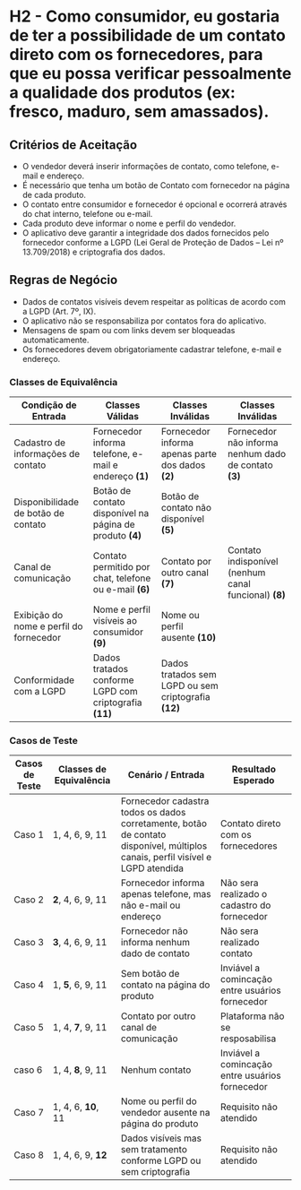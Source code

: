 # H2 - Como **consumidor**, **eu gostaria de** ter a possibilidade de um contato direto com os fornecedores, **para que** eu possa verificar pessoalmente a qualidade dos produtos (ex: fresco, maduro, sem amassados).


## Critérios de Aceitação 

* O vendedor deverá inserir informações de contato, como telefone, e-mail e endereço.                                                                                         
* É necessário que tenha um botão de Contato com fornecedor na página de cada produto.                                                                                         
* O contato entre consumidor e fornecedor é opcional e ocorrerá através do chat interno, telefone ou e-mail.                                                                   
* Cada produto deve informar o nome e perfil do vendedor.                                                                                                                      
* O aplicativo deve garantir a integridade dos dados fornecidos pelo fornecedor conforme a LGPD (Lei Geral de Proteção de Dados – Lei nº 13.709/2018) e criptografia dos dados.


## Regras de Negócio 


* Dados de contatos visíveis devem respeitar as políticas de acordo com a LGPD (Art. 7º, IX). 
* O aplicativo não se responsabiliza por contatos fora do aplicativo.
* Mensagens de spam ou com links devem ser bloqueadas automaticamente.
* Os fornecedores devem obrigatoriamente cadastrar telefone, e-mail e endereço.

### Classes de Equivalência 

| Condição de Entrada                                      | Classes Válidas                                          | Classes Inválidas                                  | Classes Inválidas                                       |
|----------------------------------------------------------|----------------------------------------------------------|------------------------------------------------------|-------------------------------------------------------|
| Cadastro de informações de contato                       | Fornecedor informa telefone, e-mail e endereço **(1)**   | Fornecedor informa apenas parte dos dados **(2)**    | Fornecedor não informa nenhum dado de contato **(3)** |
| Disponibilidade de botão de contato                      | Botão de contato disponível na página de produto **(4)** | Botão de contato não disponível **(5)**              |                                                       |
| Canal de comunicação                                     | Contato permitido por chat, telefone ou e-mail **(6)**   | Contato por outro canal **(7)**                      | Contato indisponível (nenhum canal funcional) **(8)** |
| Exibição do nome e perfil do fornecedor                  | Nome e perfil visíveis ao consumidor **(9)**             | Nome ou perfil ausente **(10)**                      |                                                       |
| Conformidade com a LGPD                                  | Dados tratados conforme LGPD com criptografia **(11)**   | Dados tratados sem LGPD ou sem criptografia **(12)** |                                                       |

### Casos de Teste

| Casos de Teste | Classes de Equivalência      | Cenário / Entrada                                                                                                              | Resultado Esperado                |
|----------------|------------------------------|--------------------------------------------------------------------------------------------------------------------------------|-----------------------------------|
| Caso 1         | 1, 4, 6, 9, 11               | Fornecedor cadastra todos os dados corretamente, botão de contato disponível, múltiplos canais, perfil visível e LGPD atendida | Contato direto com os fornecedores|
| Caso 2         | **2**, 4, 6, 9, 11           | Fornecedor informa apenas telefone, mas não e-mail ou endereço                                                                 | Não sera realizado o cadastro do fornecedor |
| Caso 3         | **3**, 4, 6, 9, 11           | Fornecedor não informa nenhum dado de contato                                                                                  | Não sera realizado contato |
| Caso 4         | 1, **5**, 6, 9, 11           | Sem botão de contato na página do produto                                                                                      | Inviável a comincação entre usuários fornecedor |
| Caso 5         | 1, 4, **7**, 9, 11           | Contato por outro canal de comunicação                                                                                         | Plataforma não se resposabilisa   |
| caso 6         | 1, 4, **8**, 9, 11           | Nenhum contato                                                                                                                 |  Inviável a comincação entre usuários fornecedor |
| Caso 7         | 1, 4, 6, **10**, 11          | Nome ou perfil do vendedor ausente na página do produto                                                                        | Requisito não atendido            |
| Caso 8         | 1, 4, 6, 9, **12**           | Dados visíveis mas sem tratamento conforme LGPD ou sem criptografia                                                            | Requisito não atendido            |

